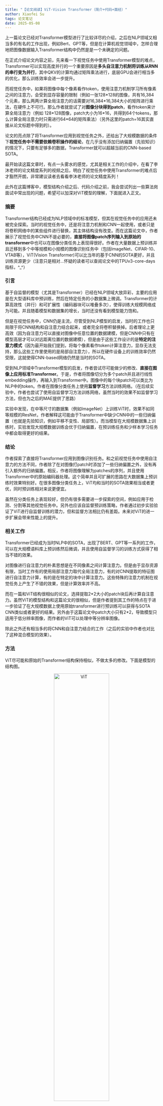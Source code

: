 ```yaml
---
title: "【论文阅读】ViT-Vision Transformer（简介+代码+面经）"
author: Xiaofei Su
tags: 论文笔记
date: 2025-05-08
---
```

上一篇论文已经对Transformer模型进行了比较详尽的介绍，之后在NLP领域又相当多的有名的工作出现，例如Bert、GPT等，但是在计算机视觉领域中，怎样合理地把图像数据输入Transformer结构中仍然是是一个未确定的问题。

在正式介绍论文内容之前，先来看一下视觉任务中使用Transformer模型的难点，Transformer可以实现高度并行的一个重要原因是**多头自注意力机制将训练从RNN的串行变为并行**，其中QKV的计算均通过矩阵乘法进行，底层GPU会进行相当多的优化，那么训练效率会进一步提升。

而视觉任务中，如果将图像中每个像素看作token，使用注意力机制学习所有像素之间的注意力，会受到显存容量的限制（例如一张128*128的图像，共有16,384个元素，那么两两计算全局注意力的话需要对16,384\*16,384大小的矩阵进行乘法，在硬件上不可行。那么作者就尝试了对**图像分块得到patch**，看作token来计算全局注意力（例如 128\*128图像，patch大小为16\*16，共得到64个tokens，那么计算全局注意力时只需进行64\*64的矩阵乘法）（另外这里的patch=16其实直接从论文标题中得到的）。

论文的亮点除了将Transformer应用到视觉任务之外，还给出了大规模数据的条件下**视觉任务中不需要依赖卷积操作的结论**，在几乎没有添加归纳偏置（先验知识）的情况下，只要有足够多的数据，Transformer就可以超越当前的CNN-based SOTA。

最开始读这篇文章时，有点一头雾水的感觉，尤其是相关工作的介绍中，在看了李沐老师的论文精度系列的视频之后，明白了视觉任务中使用Transformer的难点后才豁然开朗，非常建议读者去看看李沐老师的论文精度系列！

此外在这篇博客中，模型结构介绍之后、代码介绍之前，我会尝试列出一些算法岗面试中常出现的问题，希望可以加深对ViT模型的理解，下面就进入正文。

### 摘要

Transformer结构已经成为NLP领域中的标准模型，但其在视觉任务中的应用还未被完全探索。当时的视觉任务中，还是将注意力机制和CNN一起使用，或者只是将卷积网络中的某些组件进行替换，其主体结构没有改变。而在这篇论文中，作者展示了视觉任务中CNN不是必要的，**直接将图像patch序列输入到原始的transformer**中也可以在图像分类任务上表现得很好。作者在大量数据上预训练并且迁移到多个中等规模和小规模的图像识别任务中（包括ImageNet、CIFAR-10、VTAB等），ViT(Vision Transformer)可以比当年的基于CNN的SOTA更好，并且训练资源更少（注意只是相对...怀疑的读者可以查阅论文中的TPUv3-core-days指标，\^_\^）

### 引言

基于自监督的模型（尤其是Transformer）已经在NLP领域大放异彩，主要的应用是在大型语料库中预训练，然后在特定任务的小数据集上微调。Transformer的计算高效性（并行）和可扩展性（编码器块可以堆叠多次），使得训练大规模网络成为可能。并且随着模型和数据集的增长，当时还没有看到模型能力饱和。

但是在视觉任务中，CNN仍是主流，尽管受到NLP模型的启发，当时的工作也只局限于将CNN结构和自注意力结合起来，或者完全将卷积替换掉。后者理论上更高效（因为自注意力可以直接对图像中任意位置的数据建模，但是CNN中只有在模型高层才可以对远距离位置的数据建模），但是由于这些工作设计的是**特定的注意力模式**（因为最开始我们提到，将每个像素看作token计算注意力，显存无法支持，那么这些工作里使用的是局部自注意力），所以在硬件设备上的训练效率仍然受限，这就使得CNN-based网络仍然是当时的SOTA。

受到NLP领域中Transformer模型的启发，作者尝试尽可能做少的修改、**直接在图像上应用标准Transformer**。于是，作者将图像切分为多个patch并且进行线性embedding操作，再输入到Transformer中。图像中的每个块patch可以类比为NLP中的token。作者在图像分类任务上使用**监督学习**方法训练网络。（在后续实验中，作者也尝试了使用自监督学习方法训练网络，虽然当时的效果不如监督学习方法，但也为之后的MAE提供了思路）

实验中发现，在中等尺寸的数据集（例如ImageNet）上训练ViT时，效果不如同等规模的ResNet，作者解释这可能由于Transformer中缺少CNN中的一些归纳偏置（也就是先验知识，例如平移不变性、局部性）。而当模型在大规模数据集上训练时，实验发现大规模数据训练会优于归纳偏置，在预训练任务和少样本学习任务中都会取得更好的结果。

### 结论

作者探索了直接将Transformer应用到图像识别任务。和之前视觉任务中使用自注意力的方法不同，作者除了在对图像打patch时添加了一些归纳偏置之外，没有再引入额外的归纳偏置。相反，作者将图像理解为patches的序列，并且使用Transformer中的原始编码器处理。这个简单并且可扩展的思路在大数据集上预训练时效果特别好。在很多图像分类任务上，ViT均和当时的SOTA效果相当或者更优，同时预训练相对来说更便宜。

虽然在分类任务上表现较好，但仍有很多需要进一步探索的空间，例如应用于检测、分割等其他视觉任务中。另外也应该自监督预训练策略，作者通过初步实验验证了ViT进行自监督训练的潜力，但和监督方法相比仍有差距。未来对ViT的进一步扩展会带来性能上的提升。

### 相关工作

Transformer已经成为当时NLP中的SOTA，出现了BERT、GPT等一系列的工作，可以在大规模语料库上预训练然后微调，并且使用自监督学习的训练方式获得了相当不错的效果。

对图像进行自注意力的朴素思想是在不同像素之间计算注意力。但是由于显存资源有限，当时工作有的使用局部注意力取代全局注意力，有的对CNN提取的特征图进行自注意力计算，有的是在特定的块中计算注意力。这些特殊的注意力机制在视觉任务上产生了不错的效果，但是计算效率并不高。

而在一篇和ViT结构很相似的论文，选择提取2\*2大小的patch块后再计算自注意力。虽然ViT的模型结构和这篇论文的很相似，但是作者提到其工作的特点在于进一步验证了在大规模数据上使用原始transformer进行预训练可以获得与SOTA CNN类似或者更好的结果。另外由于这篇论文中patch大小只有2\*2，导致模型只适用于低分辨率图像，而作者的ViT可以处理中等分辨率图像。

除此之外还有相当多的将CNN和自注意力结合的工作（之后的实验中作者也对比了这种混合模型的效果）。

### 方法

ViT尽可能和原始的Transformer结构保持相似，不做太多的修改。下面是模型的结构图。

<div align="center">
  <img src="/assets/images/vit/vit.jpg" alt="ViT" width="60%">
</div>

标准Transformer接收1D的token序列作为输入，为了处理2D图像，将图像切分为不同的小patch并展平(P为patch的尺寸)，那么其尺寸变化可见下，

$$
\begin{equation}
x\in R^{H*W*C}   ->  x\in R^{N*(P^2*C)} 
\end{equation}
$$

由于模型中的潜向量尺寸为D，因此将patch展平并输入到线性投影层来映射到D维，得到的结果记作 ``patch embeddings``。

ViT面向的是图像分类任务，那么自然想到在编码器之后添加一个分类头，分类头的输入可以是编码器的全部输出。但是为了和Bert中的处理比较相似，额外添加了一个可学习的 ``class token``，与图像patch共同输入到编码器中，在前向计算的过程中 ``class token``会融合所有patch的信息，代表从图像中提取的所有特征，然后作为分类头的输入。分类头在预训练时是单隐藏层的MLP，在微调阶段是单线性层。

接下来是位置编码，论文中使用标准的1D可学习位置编码（后续实验发现2D可学习的位置编码不会带来明显的效果提升），和原始的 ``patch embedding``求和之后输入到编码器。

编码器完全遵循Transformer的设计，包括多头自注意力(Multiheaded self-attention, MSA)、MLP模块、层归一化、残差连接。MLP中使用GELU激活函数引入非线性计算。前向计算过程的第一步为每个图像patch经过线性映射层，与 ``class token``拼接，再和位置编码进行element-wise加法。

$$
\begin{equation}
z_0=[x_{class};x_p^1E;x_p^2E;····;x_p^NE]+E_{pos},\qquad E\in R^{(P^2*C)*D},E_{pos} \in R^{(N+1)*D}
\end{equation}
$$

接着数据经过多个多头自注意力和残差连接。

$$
\begin{equation}
z'_l=Multihead\;SelfAttention(LN(z_{l-1}))+z_{l-1},\qquad l=1..L
\end{equation}
$$

然后经过带有残差连接的线性层。

$$
\begin{equation}
z_l=MLP(LN(z'_{l}))+z'_{l-1},\qquad l=1..L
\end{equation}
$$

最终经过多个编码层处理后，``class token``经过层归一化得到全局特征 ``y``，作为分类头的输入。

$$
y=LN(z_L^0)
$$

和CNN相比，ViT中的归纳偏置（先验知识）更少。CNN中的卷积操作隐含了局部性、平移不变性等先验，而在ViT中只有对图像打patch和MLP中存在一些局部性和平移不变性，其余的关系（包括位置关系等）都需要模型从头学习。

另外作者提到了CNN和Transformer的一种混合结构模型——CNN提取的特征图展平，经过embedding和位置编码，输入到Transformer中。

作者的训练策略为：在大型数据集上预训练ViT，在下游任务上微调模型，微调时会删除预训练预测头，额外添加一个零初始化的前向层，得到下游任务类别的预测概率。有其他工作指出在微调阶段更适合使用高分辨率图像，如果这样做的话patch大小保持不变，那么就导致patch数量更多（序列长度更长）。Transformer的Encoder层输入输出尺寸保持一致，因此模型不必调整，但是预训练得到的位置编码不再适用。因此作者选择在预训练得到的位置编码中，根据其在原始图像中的位置进行**2D插值**（这种做法会向模型中添加一些先验知识）。

### 实验

作者通过丰富的实验验证了ViT在不同预训练数据规模、不同下游任务中的表现，并对比了CNN-based模型、混合模型的性能，最终的结论可以简述为以下几点：

- 使用中等规模数据预训练，ViT性能不如同等规模的CNN-based模型；
- 在大规模数据上进行预训练，在多个微调任务、少样本学习任务中，ViT可超越CNN-based模型，并且训练效率更高；
- 对ViT来说，除了编码层的堆叠数量之外，对图像设置的patch大小也会影响模型性能；
- 对模型中间得到的特征进行可视化发现，底层学习到的是一些纹理、边缘等低级特征；
- 对位置编码进行可视化发现，图像中相近patch、同行同列patch的注意力更高，这也和直觉一致；
- 对注意力距离（可理解为感受野）可视化发现，模型底层会同时关注到多种尺度的感受野（而CNN中只能学习到局部感受野的关系），而在模型高层主要是大的感受野，表明模型在学习全局注意力。

另外作者提到“**Transformer的成功不仅是由于模型结构，也是因为自监督预训练的策略**”，因此额外设计了一个自监督学习策略，参考NLP任务中的做法对图像中的部分patch进行mask掩码操作，通过图像重建来进行自监督学习预训练。实验表明和其他自监督学习方法相比，ViT效果更好，但是仍然不如监督学习预训练策略，未来仍值得关注和探索（MAE就做到了！！

以上就是ViT模型的设计思路，Transformer编码器完全延续了原始的设计，重点考虑了为图像打patch、为图像patch添加位置编码、添加 ``class token``、分类头设计的问题，并且通过大量充分的对比实验描述了ViT的性能（建议读者可以看看原论文正文和附录中的实验，真的很全面，不愧是google...），至此NLP任务和CV任务实现了“大一统”，都可以使用相同的模型结构解决问题，直接推动了多模态领域的研究。另外作者对Transformer模型的理解也很前瞻，指出其有效性的原因不仅是并行的模型结构，也和自监督预训练策略有很大的关系，并通过比较简单的自监督学习验证了ViT的潜力，鼓励了未来对视觉检测、分割任务的研究。

### 面试常见问题

ViT将图像分割为固定大小的patch后，如何将这些patch转换为适合Transformer处理的序列？能否详细描述预处理流程中的关键步骤？


<span style="color:gray;">对patch进行线性embedding，维度变成模型hidden dims，并且与1D可学习的位置编码直接相加（element-wise add）。

预处理过程中要考虑恰当的patch大小，经过embedding之后，为了和NLP中的架构尽可能相似，会额外添加一个 ``class token``与 ``patch embeddings``进行拼接，最后和1D可学习的位置编码参数直接相加作为编码层的输入。</span>

ViT的位置编码与传统NLP中的位置编码有何不同？如果不使用位置编码，会对模型性能产生什么影响？

<span style="color:gray;">Transformer中使用的位置编码是根据位置信息计算正余弦值，而ViT中选择1D位置编码参数，是可学习的；论文中对不使用位置编码的情况进行了对比实验，会导致模型性能稍有下降（大约下降3个百分点）。</span>

ViT的"分类token"（class token）在模型中的作用是什么？为什么需要将它添加到patch序列中？

<span style="color:gray;">分类token在前向计算过程中会融合图像的全局信息，最终作为图像特征输入到分类头中，完成分类任务。

原论文中提到为了和NLP（BERT模型）中的设置尽可能相似，将其与patches进行拼接，作为编码器的输入，不过实验证明，如果不使用 ``class tokrn``、而是为分类头输入编码器的输出，也可得到相近的性能。</span>

ViT与CNN的核心区别是什么？为什么ViT在大规模数据集上表现更好，但在小数据集上容易过拟合？

<span style="color:gray;">CNN中依赖卷积操作提取特征，其中有局部性、平移不变性等先验知识，而ViT中仅引入了非常少的图像先验知识，完全依靠模型学习图像patch之间的关系。</span>

自注意力机制在图像处理中可能面临哪些计算效率问题？ViT如何通过patch划分缓解这一问题？

<span style="color:gray;">如果将图像中的每个像素看作token输入到模型中，QKV的计算时会面临大矩阵乘法问题，导致计算效率降低，而ViT通过划分patch、将每个patch作为token，减少了token的序列长度，从而缓解了上面的大矩阵乘法问题。</span>

当输入图像分辨率与预训练模型不匹配时，ViT需要如何调整？试解释位置编码插值的实现逻辑

<span style="color:gray;">在原始的预训练得到的位置编码的基础上，根据图像位置的关系进行2D插值。</span>

从ViT的实验结果来看，为什么它在ImageNet-21k等大规模数据集上的表现优于CNN？这种优势是否能迁移到小规模数据集？

<span style="color:gray;">ViT通过全局自注意力机制，可以在不引入先验知识的情况下，学习到图像的通用特征，因此在大规模数据上性能优于CNN；同时如果使用少样本微调，ViT的性能也好过CNN。</span>

在工业场景（如医学影像分析或自动驾驶）中部署ViT时，可能面临哪些实际挑战？列举三种优化策略并说明原理

<span style="color:gray;">开放性问题，留给读者思考\^\_\^</span>

### 代码实现

这里我们自顶向下看一下模型的实现代码，我选择了一个[开源的pytorch实现](https://github.com/lucidrains/vit-pytorch)进行说明。

```python
class ViT(nn.Module):
    def __init__(self, *, image_size, patch_size, num_classes, dim, depth, heads, mlp_dim, pool = 'cls', channels = 3, dim_head = 64, dropout = 0., emb_dropout = 0.):
        super().__init__()
        image_height, image_width = pair(image_size)
        patch_height, patch_width = pair(patch_size)
	# 确保图像可以被正确划分为多个patch
        assert image_height % patch_height == 0 and image_width % patch_width == 0, 'Image dimensions must be divisible by the patch size.'
	# 计算patch的数量
        num_patches = (image_height // patch_height) * (image_width // patch_width)
	# 对patch进行展平后得到的数据维度（注意考虑了通道）
        patch_dim = channels * patch_height * patch_width
        assert pool in {'cls', 'mean'}, 'pool type must be either cls (cls token) or mean (mean pooling)'
	# 初始化patch embedding层，首先打patch，接着进行层归一化和线性层（处理为model hidden dims），再经过一个层归一化
        self.to_patch_embedding = nn.Sequential(
            Rearrange('b c (h p1) (w p2) -> b (h w) (p1 p2 c)', p1 = patch_height, p2 = patch_width),
            nn.LayerNorm(patch_dim),
            nn.Linear(patch_dim, dim),
            nn.LayerNorm(dim),
        )
	# 位置编码是可学习的参数，注意num_patches+1代表在patches中拼接了class token
        self.pos_embedding = nn.Parameter(torch.randn(1, num_patches + 1, dim))
	# class token，可学习参数，维度和model hidden dims相同
        self.cls_token = nn.Parameter(torch.randn(1, 1, dim))
        self.dropout = nn.Dropout(emb_dropout)
	# transformer中的编码器层
        self.transformer = Transformer(dim, depth, heads, dim_head, mlp_dim, dropout)

        self.pool = pool
        self.to_latent = nn.Identity()			# 残差层

        self.mlp_head = nn.Linear(dim, num_classes)	# 分类头

    def forward(self, img):
        x = self.to_patch_embedding(img)		# 首先对图像进行patch
        b, n, _ = x.shape				# 得到batch_size, nums_patches

        cls_tokens = repeat(self.cls_token, '1 1 d -> b 1 d', b = b)	# batch_size个位置编码
        x = torch.cat((cls_tokens, x), dim=1)				# class token和图像patch进行拼接
        x += self.pos_embedding[:, :(n + 1)]				# 与位置编码进行element-wise add
        x = self.dropout(x)

        x = self.transformer(x)						# 经过编码器层

        x = x.mean(dim = 1) if self.pool == 'mean' else x[:, 0]

        x = self.to_latent(x)
        return self.mlp_head(x)				# 得到最终的分类结果
```

接着来看一下这个实现版本中的tranfromer结构。

```python
class Transformer(nn.Module):
    def __init__(self, dim, depth, heads, dim_head, mlp_dim, dropout = 0.):
        super().__init__()
        self.norm = nn.LayerNorm(dim)
        self.layers = nn.ModuleList([])
        for _ in range(depth):
            self.layers.append(nn.ModuleList([
                Attention(dim, heads = heads, dim_head = dim_head, dropout = dropout),		# 多头自注意力
                FeedForward(dim, mlp_dim, dropout = dropout)					# 前向计算层
            ]))

    def forward(self, x):
        for attn, ff in self.layers:
            x = attn(x) + x	# 多头注意力+残差
            x = ff(x) + x	# 前向计算+残差

        return self.norm(x)	# 最后进行层归一化
```

其中的多头注意力见下：

```python
class Attention(nn.Module):
    def __init__(self, dim, heads = 8, dim_head = 64, dropout = 0.):
        super().__init__()
        inner_dim = dim_head *  heads
        project_out = not (heads == 1 and dim_head == dim)

        self.heads = heads
        self.scale = dim_head ** -0.5

        self.norm = nn.LayerNorm(dim)

        self.attend = nn.Softmax(dim = -1)
        self.dropout = nn.Dropout(dropout)

        self.to_qkv = nn.Linear(dim, inner_dim * 3, bias = False)

        self.to_out = nn.Sequential(
            nn.Linear(inner_dim, dim),
            nn.Dropout(dropout)
        ) if project_out else nn.Identity()

    def forward(self, x):
        x = self.norm(x)

        qkv = self.to_qkv(x).chunk(3, dim = -1)
        q, k, v = map(lambda t: rearrange(t, 'b n (h d) -> b h n d', h = self.heads), qkv)	# 将[batch_size, lens, (heads * dim/heads)] -> [batch_size, heads, lens, heads*dim]

        dots = torch.matmul(q, k.transpose(-1, -2)) * self.scale	# 计算注意力分数

        attn = self.attend(dots)
        attn = self.dropout(attn)

        out = torch.matmul(attn, v)					# 得到注意力的结果
        out = rearrange(out, 'b h n d -> b n (h d)')				# 恢复尺寸
        return self.to_out(out)
```

另外MLP层的实现比较简单，因此这里不再做赘述。
